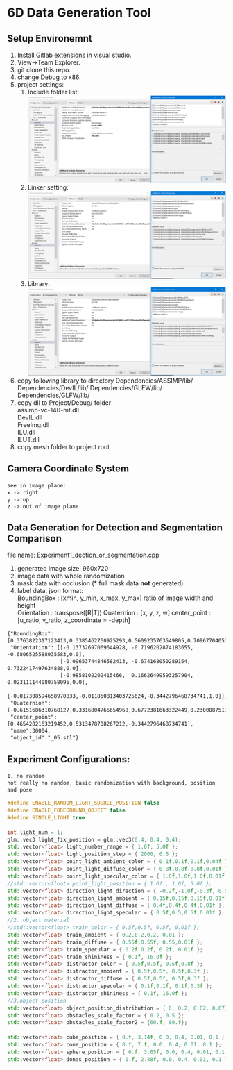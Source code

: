 # 6D Data Generation Tool

## Setup Environemnt
1. Install Gitlab extensions in visual studio.
2. View->Team Explorer.
3. git clone this repo.
4. change Debug to x86.
5. project settings: <br />
	1. Include folder list:
	![Alt Text](read_me/include_list.png)
	2. Linker setting:
    ![Alt Text](read_me/linker.png)
	3. Library:
    ![Alt Text](read_me/linker.png)
6. copy following library to directory
	Dependencies/ASSIMP/lib/
	Dependencies/DevIL/lib/
	Dependencies/GLEW/lib/
	Dependencies/GLFW/lib/
7. copy dll to Project/Debug/ folder<br />
	assimp-vc-140-mt.dll<br />
	DevIL.dll<br />
	FreeImg.dll<br />
	ILU.dll<br />
	ILUT.dll<br />
8. copy mesh folder to project root


## Camera Coordinate System
    see in image plane:
    x -> right
    y -> up
    z -> out of image plane

## Data Generation for Detection and Segmentation Comparison
file name: Experiment1_dection_or_segmentation.cpp
1. generated image size: 960x720
2. image data with whole randomization
3. mask data with occlusion (* full mask data **not** generated)
4. label data, json format: <br />
    BoundingBox : [xmin, y_min, x_max, y_max]  ratio of image width and height<br />
    Orientation : transpose([R|T])
    Quaternion : [x, y, z, w]
    center_point : [u_ratio, v_ratio, z_coordinate = -depth]
```
{"BoundingBox": [0.3763822317123413,0.3385462760925293,0.5609235763549805,0.7096770405769348],
 "Orientation": [[-0.13732697069644928, -0.7196202874183655, -0.6806525588035583,0.0],
                 [-0.09653744846582413, -0.674168050289154,  0.7322417497634888,0.0],
                 [-0.9858102202415466,  0.16626499593257904, 0.023111144080758095,0.0],
                 [-0.017308594658970833,-0.011850813403725624,-0.3442796468734741,1.0]],
 "Quaternion":   [-0.6151686310768127,0.3316804766654968,0.6772381663322449,0.23000875115394592],
 "center_point": [0.4654202163219452,0.5313478708267212,-0.3442796468734741],
 "name":30004,
 "object_id":"_05.stl"}

```

## Experiment Configurations:
    1. no random
    not really no random, basic randomization with background, position and pose
    
    
```c++
#define ENABLE_RANDOM_LIGHT_SOURCE_POSITION false
#define ENABLE_FOREGROUND_OBJECT false
#define SINGLE_LIGHT true

int light_num = 1;
glm::vec3 light_fix_position = glm::vec3(0.4, 0.4, 0.4);
std::vector<float> light_number_range = { 1.0f, 5.0f };						    //minimum>=2	maximum
std::vector<float> light_position_step = { 2000, 0.5 };						    //step_number, step_size, x,y,z min=-step_size and max=step_size
std::vector<float> point_light_ambient_color = { 0.1f,0.1f,0.1f,0.04f };     //{ 0.08f,0.08f,0.08f,0.4f };	// r mean, g mean, b mean, sigma  last change step, 0.1,0.2...
std::vector<float> point_light_diffuse_color = { 0.8f,0.8f,0.8f,0.01f };	    //
std::vector<float> point_light_specular_color = { 1.0f,1.0f,1.0f,0.01f };
//std::vector<float> point_light_position = { 1.0f , 1.0f, 5.0f };			    //start position, step size, end position (meter)
std::vector<float> direction_light_direction = { -0.2f,-1.0f,-0.3f, 0.5f };     //
std::vector<float> direction_light_ambient = { 0.15f,0.15f,0.15f,0.01f };
std::vector<float> direction_light_diffuse = { 0.4f,0.4f,0.4f,0.01f };
std::vector<float> direction_light_specular = { 0.5f,0.5,0.5f,0.01f };
//2. object material	
//std::vector<float> train_color = { 0.5f,0.5f, 0.5f, 0.01f };
std::vector<float> train_ambient = { 0.2,0.2,0.2, 0.01 };                      //{ 0.1f,0.1f, 0.1, 0.01f };
std::vector<float> train_diffuse = { 0.55f,0.55f, 0.55,0.01f };
std::vector<float> train_specular = { 0.2f,0.2f, 0.2f, 0.01f };
std::vector<float> train_shininess = { 0.1f, 16.0f };						       //minimum, maximum
std::vector<float> distractor_color = { 0.5f,0.5f, 0.5f,0.8f };
std::vector<float> distractor_ambient = { 0.5f,0.5f, 0.5f,0.3f };
std::vector<float> distractor_diffuse = { 0.5f,0.5f, 0.5f,0.3f };
std::vector<float> distractor_specular = { 0.1f,0.1f, 0.1f,0.3f };
std::vector<float> distractor_shininess = { 0.1f, 16.0f };
//3.object position
std::vector<float> object_position_distribution = { 0, 0.2, 0.02, 0.07};	      //xy_mean, z_mean, xy_sigma, z_sigma
std::vector<float> obstacles_scale_factor = { 0.2, 0.5 };						   //minimum maximum
std::vector<float> obstacles_scale_factor2 = {60.f, 80.f};

std::vector<float> cube_position = { 0.f, 3.14f, 0.0, 0.4, 0.01, 0.1 };		   //angle min,max, traslation xy_mean, z_mean, xy_sigma, z_sigma	
std::vector<float> cone_position = { 0.f, 7.f, 0.0, 0.4, 0.01, 0.1 };
std::vector<float> sphere_position = { 0.f, 3.65f, 0.0, 0.4, 0.01, 0.1 };
std::vector<float> donas_position = { 0.f, 2.48f, 0.0, 0.4, 0.01, 0.1 };
```
      